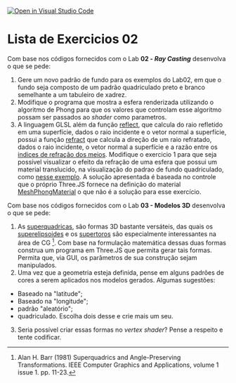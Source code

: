 [![Open in Visual Studio Code](https://classroom.github.com/assets/open-in-vscode-c66648af7eb3fe8bc4f294546bfd86ef473780cde1dea487d3c4ff354943c9ae.svg)](https://classroom.github.com/online_ide?assignment_repo_id=7566985&assignment_repo_type=AssignmentRepo)
# Lista de Exercicios 02

Com base nos códigos fornecidos com o Lab **02 - *Ray Casting*** desenvolva o que se pede:

1. Gere um novo padrão de fundo para os exemplos do Lab02, em que o fundo seja composto de um padrão quadriculado preto e branco semelhante a um tabuleiro de xadrez. 
2. Modifique o programa que mostra a esfera renderizada utilizando o algoritmo de Phong para que os valores que controlam esse algoritmo possam ser passados ao *shader* como parametros. 
3. A linguagem GLSL além da função [reflect](https://www.khronos.org/registry/OpenGL-Refpages/gl4/html/reflect.xhtml), que calcula do raio refletido em uma superfície, dados o raio incidente e o vetor normal a superfície, possui a função [refract](https://www.khronos.org/registry/OpenGL-Refpages/gl4/html/refract.xhtml) que calcula a direção de um raio refratado, dados o raio incidente, o vetor normal a superfície e a razão entre os [indices de refração dos meios](https://pt.wikipedia.org/wiki/Refra%C3%A7%C3%A3o). 
Modifique o exercicio 1 para que seja possível visualizar o efeito da refração de uma esfera que possui um material translucido, na visualização do padrao de fundo quadriculado, como [nesse exemplo](https://stemkoski.github.io/Three.js/Refraction.html). A solução apresentada é baseada no controle que o próprio Three.JS fornece na definição do material [MeshPhongMaterial](https://threejs.org/docs/#api/en/materials/MeshPhongMaterial.refractionRatiohttps://threejs.org/docs/#api/en/materials/MeshPhongMaterial.refractionRatio) o que não é a solução para esse exercício. 

Com base nos códigos fornecidos com o Lab **03 - Modelos 3D** desenvolva o que se pede:

1. As [superquadricas](https://en.wikipedia.org/wiki/Superquadrics), são formas 3D bastante versáteis, das quais os [superelipsoides](https://en.wikipedia.org/wiki/Superellipsoid) e os [supertoros](https://en.wikipedia.org/wiki/Supertoroid) são especialmente interessantes na área de CG [^1]. Com base na formulação matemática dessas duas formas construa um programa em Three.JS que permita gerar tais formas. Permita que, via GUI, os parâmetros de sua construção sejam manipulados. 
2. Uma vez que a geometria esteja definida, pense em alguns padrões de cores a serem aplicados nos modelos gerados. Algumas sugestões:
  - Baseado na "latitude";
  - Baseado na "longitude";
  - padrão "aleatório";
  - quadriculado.
Escolha dois desse e crie mais um seu. 
3. Seria possível criar essas formas no *vertex shader*? Pense a respeito e tente codificar.  


[^1]: Alan H. Barr (1981) Superquadrics and Angle-Preserving Transformations. IEEE Computer Graphics and Applications, volume 1 issue 1. pp. 11-23.
